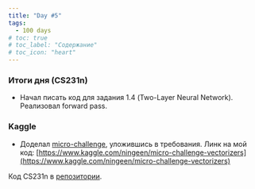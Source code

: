 ```yaml
---
title: "Day #5"
tags:
  - 100 days
# toc: true
# toc_label: "Содержание"
# toc_icon: "heart"
---
```


### Итоги дня (CS231n)
* Начал писать код для задания 1.4 (Two-Layer Neural Network). Реализовал forward pass.

### Kaggle
* Доделал [micro-challenge](https://www.kaggle.com/dremovd/micro-challenge-vectorizers), уложившись в требования. Линк на мой код: [https://www.kaggle.com/ningeen/micro-challenge-vectorizers](https://www.kaggle.com/ningeen/micro-challenge-vectorizers)

Код CS231n в [репозитории](https://github.com/ningeen/stanford_cs231n).